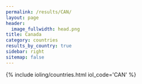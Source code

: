 ```yaml
---
permalink: /results/CAN/
layout: page
header:
  image_fullwidth: head.png
title: Canada
category: countries
results_by_country: true
sidebar: right
sitemap: false
---
```


{% include ioling/countries.html iol_code='CAN' %}